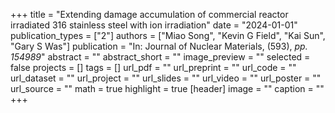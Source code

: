 +++
title = "Extending damage accumulation of commercial reactor irradiated 316 stainless steel with ion irradiation"
date = "2024-01-01"
publication_types = ["2"]
authors = ["Miao Song", "Kevin G Field", "Kai Sun", "Gary S Was"]
publication = "In: Journal of Nuclear Materials, (593), _pp. 154989_"
abstract = ""
abstract_short = ""
image_preview = ""
selected = false
projects = []
tags = []
url_pdf = ""
url_preprint = ""
url_code = ""
url_dataset = ""
url_project = ""
url_slides = ""
url_video = ""
url_poster = ""
url_source = ""
math = true
highlight = true
[header]
image = ""
caption = ""
+++

